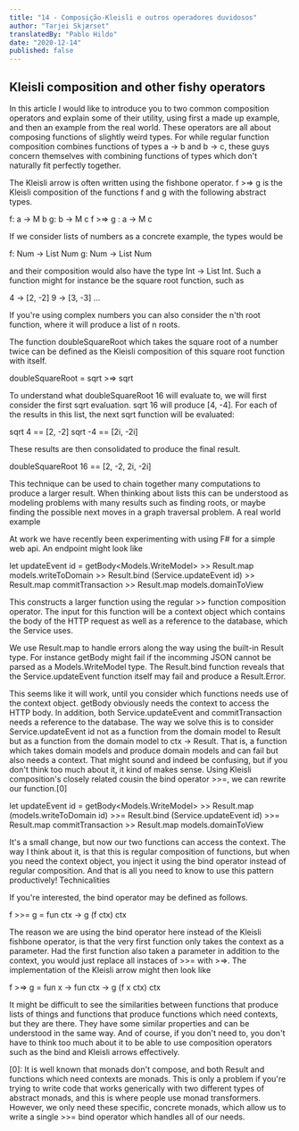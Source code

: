 ```yaml
---
title: "14 - Composição-Kleisli e outros operadores duvidosos"
author: "Tarjei Skjærset"
translatedBy: "Pablo Hildo"
date: "2020-12-14"
published: false
---
```


## Kleisli composition and other fishy operators

In this article I would like to introduce you to two common composition operators and explain some of their utility, using first a made up example, and then an example from the real world. These operators are all about composing functions of slightly weird types. For while regular function composition combines functions of types a -> b and b -> c, these guys concern themselves with combining functions of types which don't naturally fit perfectly together.

The Kleisli arrow is often written using the fishbone operator. f >=> g is the Kleisli composition of the functions f and g with the following abstract types.

f: a -> M b
g: b -> M c
f >=> g : a -> M c

If we consider lists of numbers as a concrete example, the types would be

f: Num -> List Num
g: Num -> List Num

and their composition would also have the type Int -> List Int. Such a function might for instance be the square root function, such as

4 -> [2, -2]
9 -> [3, -3]
...

If you're using complex numbers you can also consider the n'th root function, where it will produce a list of n roots.

The function doubleSquareRoot which takes the square root of a number twice can be defined as the Kleisli composition of this square root function with itself.

doubleSquareRoot = sqrt >=> sqrt

To understand what doubleSquareRoot 16 will evaluate to, we will first consider the first sqrt evaluation. sqrt 16 will produce [4, -4]. For each of the results in this list, the next sqrt function will be evaluated:

sqrt 4 == [2, -2]
sqrt -4 == [2i, -2i]

These results are then consolidated to produce the final result.

doubleSquareRoot 16 == [2, -2, 2i, -2i]

This technique can be used to chain together many computations to produce a larger result. When thinking about lists this can be understood as modeling problems with many results such as finding roots, or maybe finding the possible next moves in a graph traversal problem.
A real world example

At work we have recently been experimenting with using F# for a simple web api. An endpoint might look like

let updateEvent id =
    getBody<Models.WriteModel>
    >> Result.map models.writeToDomain
    >> Result.bind (Service.updateEvent id)
    >> Result.map commitTransaction
    >> Result.map models.domainToView

This constructs a larger function using the regular >> function composition operator. The input for this function will be a context object which contains the body of the HTTP request as well as a reference to the database, which the Service uses.

We use Result.map to handle errors along the way using the built-in Result type. For instance getBody might fail if the incomming JSON cannot be parsed as a Models.WriteModel type. The Result.bind function reveals that the Service.updateEvent function itself may fail and produce a Result.Error.

This seems like it will work, until you consider which functions needs use of the context object. getBody obviously needs the context to access the HTTP body. In addition, both Service.updateEvent and commitTransaction needs a reference to the database. The way we solve this is to consider Service.updateEvent id not as a function from the domain model to Result<DomainModel> but as a function from the domain model to ctx -> Result<DomainModel>. That is, a function which takes domain models and produce domain models and can fail but also needs a context. That might sound and indeed be confusing, but if you don't think too much about it, it kind of makes sense. Using Kleisli composition's closely related cousin the bind operator >>=, we can rewrite our function.[0]

let updateEvent id =
    getBody<Models.WriteModel>
    >> Result.map (models.writeToDomain id)
    >>= Result.bind (Service.updateEvent id)
    >>= Result.map commitTransaction
    >> Result.map models.domainToView

It's a small change, but now our two functions can access the context. The way I think about it, is that this is regular composition of functions, but when you need the context object, you inject it using the bind operator instead of regular composition. And that is all you need to know to use this pattern productively!
Technicalities

If you're interested, the bind operator may be defined as follows.

f >>= g = fun ctx -> g (f ctx) ctx

The reason we are using the bind operator here instead of the Kleisli fishbone operator, is that the very first function only takes the context as a parameter. Had the first function also taken a parameter in addition to the context, you would just replace all instaces of >>= with >=>. The implementation of the Kleisli arrow might then look like

f >=> g =
    fun x ->
        fun ctx ->
            g (f x ctx) ctx

It might be difficult to see the similarities between functions that produce lists of things and functions that produce functions which need contexts, but they are there. They have some similar properties and can be understood in the same way. And of course, if you don't need to, you don't have to think too much about it to be able to use composition operators such as the bind and Kleisli arrows effectively.

[0]: It is well known that monads don't compose, and both Result and functions which need contexts are monads. This is only a problem if you're trying to write code that works generically with two different types of abstract monads, and this is where people use monad transformers. However, we only need these specific, concrete monads, which allow us to write a single >>= bind operator which handles all of our needs.
